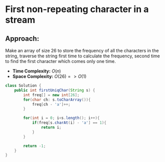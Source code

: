 # First non-repeating character in a stream

## Approach:
Make an array of size 26 to store the frequency of all the characters in the string, traverse the string first time to calculate the frequency, second time to find the first character which comes only one time.

- **Time Complexity:** $O(n)$
- **Space Complexity:** $O(26) => O(1)$
  

```java
class Solution {
    public int firstUniqChar(String s) {
        int freq[] = new int[26];
        for(char ch: s.toCharArray()){
            freq[ch - 'a']++;
        }

        for(int i = 0; i<s.length(); i++){
            if(freq[s.charAt(i) - 'a'] == 1){
                return i;
            }
        }

        return -1;
    }
}
```